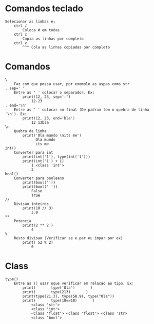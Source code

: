# Comandos teclado
    Selecionar as linhas e;
        ctrl / 
            Coloca # em todas 
        ctrl c
            Copia as linhas por completo
        ctrl v
            ^^^ Cola as linhas copiadas por completo        

# Comandos 
    \ 
        Faz com que possa usar, por exemplo as aspas como str
    , sep=' '
        Entre as ' ' colocar o separador. Ex: 
            print(12, 23, sep='-')   
                12-23
    , end='\n'         
        Entre as ' ' colocar no final (De padrao tem o quebra de linha '\n'). Ex: 
            print(12, 23, end='bla')
                12 13bla
    \n
        Quebra de linha   
            print('Ola mundo \nits me')        
                  Ola mundo 
                  its me
    int()
        Converter para int
            print(int('1'), type(int('1')))     
            print(int('1') + 1)     
                1 <class 'int'> 
                2     
    bool()
        Converter para booleano
            print(bool('')) 
            print(bool(' ')) 
                False
                True
    //
        Divisao inteiros
            print(10 // 3) 
                3.0       
    **
        Potencia
            print(2 ** 2 )      
                4         
    %
        Resto divisao (Verificar se e par ou impar por ex) 
            print( 52 % 2)
                0            
# Class
    type() 
        Entre as () usar oque verificar em relacao ao tipo. Ex: 
            print(       type('Ola')       )
            print(       type(213)       )
            print(type(21.3), type(58.9), type("Ola"))
            print(       type(10==10)       )
                <class 'str'> 
                <class 'int'> 
                <class 'float'> <class 'float'> <class 'str> 
                <class 'bool'> 
